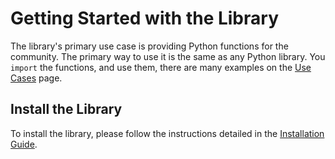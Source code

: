 # Getting Started with the Library

The library's primary use case is providing Python functions for the community. The primary way to use it is the same as any Python library. You `import` the functions, and use them, there are many examples on the [Use Cases](./lib_use_cases.md) page.

## Install the Library

To install the library, please follow the instructions detailed in the [Installation Guide](../admin/install.md).